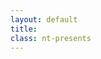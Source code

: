 ```yaml
---
layout: default
title: 
class: nt-presents
---
```

<style type="text/css">
	#fallback-cover {
		z-index: -9999;
		position: fixed;
		top: 0;
		bottom: 0;
		left: 0;
		right: 0;
		background: url(/work/films/imitation-34-59/assets/imitation-34-59-2.jpg) center center no-repeat;
		background-size: 100%;
		display: none;
	}
</style>

<div id="showcase-frame">
	<iframe class="showcase-frame" src="http://player.vimeo.com/video/125669245?title=0&amp;byline=0&amp;portrait=0&amp;color=939b9e&amp;autoplay=1&amp;loop=1&amp;api=1" frameborder="0" webkitAllowFullScreen mozallowfullscreen allowFullScreen></iframe>
</div>
<div id="showcase-cover" class="showcase-cover">
	<div class="NT"></div>
</div>

<script type="text/javascript" src="/js/dojo.js" data-dojo-config="async: true"></script>
<script type="text/javascript">

require([
	'dojo/dom',
	'dojo/has',
	'dojo/dom-class',
	'dojo/dom-style',
	'dojo/_base/fx',
	'dojo/domReady!'
], function(dom, has, domClass, domStyle, fx){

	if (has('touch')) {
		domStyle.set(dom.byId('showcase-frame'), 'display', 'none');
		domStyle.set(dom.byId('fallback-cover'), 'display', 'block');
	}

	var cover = dom.byId('showcase-cover');

	fx.fadeOut({
		node: cover,
		duration: 5000,
		delay: 3000,
		onEnd: function() {
			domStyle.set(dom.byId('bottom-bar'), 'opacity', '1');
		}
	}).play();

});

</script>

<div id="fallback-cover"></div>
<noscript>
	<style type="text/css">
		#showcase-cover,
		#showcase-frame {
			display: none;
		}

		#bottom-bar {
			opacity: 1;
		}

		#fallback-cover {
			display: block;
		}
	</style>
</noscript>